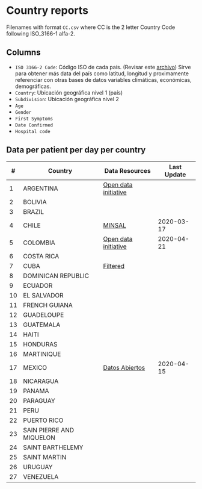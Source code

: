 # Country reports

Filenames with format `CC.csv` where CC is the 2 letter Country Code following ISO_3166-1 alfa-2.

## Columns

- `ISO 3166-2 Code`: Código ISO de cada país. (Revisar este [archivo](https://github.com/DataScienceResearchPeru/covid-19_latinoamerica/blob/master/utils/iso3312_latinamerica.csv)) Sirve para obtener más data del país como latitud, longitud y proximamente referenciar con otras bases de datos variables climáticas, económicas, demográficas.
- `Country`: Ubicación geográfica nivel 1 (país)
- `Subdivision`: Ubicación geográfica nivel 2
- `Age`
- `Gender`
- `First Symptoms`
- `Date Confirmed`
- `Hospital code`

## Data per patient per day per country

| #   | Country                  | Data Resources                                 | Last Update |
| --- | ------------------------ | ---------------------------------------------- | ----------- |
| 1   | ARGENTINA                | [Open data initiative](https://bit.ly/3cVqop1) |             |
| 2   | BOLIVIA                  |                                                |             |
| 3   | BRAZIL                   |                                                |             |
| 4   | CHILE                    | [MINSAL](https://bit.ly/2xWXhlH)               | 2020-03-17  |
| 5   | COLOMBIA                 | [Open data initiative](https://bit.ly/2VrJcGd) | 2020-04-21  |
| 6   | COSTA RICA               |                                                |             |
| 7   | CUBA                     | [Filtered](https://bit.ly/2AFqeDU)             |             |
| 8   | DOMINICAN REPUBLIC       |                                                |             |
| 9   | ECUADOR                  |                                                |             |
| 10  | EL SALVADOR              |                                                |             |
| 11  | FRENCH GUIANA            |                                                |             |
| 12  | GUADELOUPE               |                                                |             |
| 13  | GUATEMALA                |                                                |             |
| 14  | HAITI                    |                                                |             |
| 15  | HONDURAS                 |                                                |             |
| 16  | MARTINIQUE               |                                                |             |
| 17  | MEXICO                   | [Datos Abiertos](https://bit.ly/2K5GmQL)       | 2020-04-15  |
| 18  | NICARAGUA                |                                                |             |
| 19  | PANAMA                   |                                                |             |
| 20  | PARAGUAY                 |                                                |             |
| 21  | PERU                     |                                                |             |
| 22  | PUERTO RICO              |                                                |             |
| 23  | SAIN PIERRE AND MIQUELON |                                                |             |
| 24  | SAINT BARTHELEMY         |                                                |             |
| 25  | SAINT MARTIN             |                                                |             |
| 26  | URUGUAY                  |                                                |             |
| 27  | VENEZUELA                |                                                |             |
